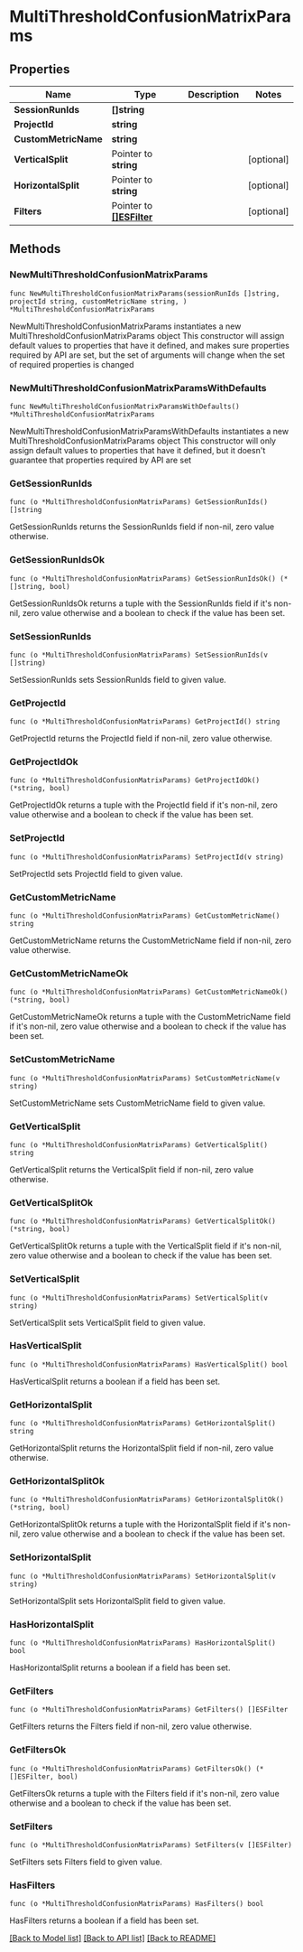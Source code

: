 # MultiThresholdConfusionMatrixParams

## Properties

Name | Type | Description | Notes
------------ | ------------- | ------------- | -------------
**SessionRunIds** | **[]string** |  | 
**ProjectId** | **string** |  | 
**CustomMetricName** | **string** |  | 
**VerticalSplit** | Pointer to **string** |  | [optional] 
**HorizontalSplit** | Pointer to **string** |  | [optional] 
**Filters** | Pointer to [**[]ESFilter**](ESFilter.md) |  | [optional] 

## Methods

### NewMultiThresholdConfusionMatrixParams

`func NewMultiThresholdConfusionMatrixParams(sessionRunIds []string, projectId string, customMetricName string, ) *MultiThresholdConfusionMatrixParams`

NewMultiThresholdConfusionMatrixParams instantiates a new MultiThresholdConfusionMatrixParams object
This constructor will assign default values to properties that have it defined,
and makes sure properties required by API are set, but the set of arguments
will change when the set of required properties is changed

### NewMultiThresholdConfusionMatrixParamsWithDefaults

`func NewMultiThresholdConfusionMatrixParamsWithDefaults() *MultiThresholdConfusionMatrixParams`

NewMultiThresholdConfusionMatrixParamsWithDefaults instantiates a new MultiThresholdConfusionMatrixParams object
This constructor will only assign default values to properties that have it defined,
but it doesn't guarantee that properties required by API are set

### GetSessionRunIds

`func (o *MultiThresholdConfusionMatrixParams) GetSessionRunIds() []string`

GetSessionRunIds returns the SessionRunIds field if non-nil, zero value otherwise.

### GetSessionRunIdsOk

`func (o *MultiThresholdConfusionMatrixParams) GetSessionRunIdsOk() (*[]string, bool)`

GetSessionRunIdsOk returns a tuple with the SessionRunIds field if it's non-nil, zero value otherwise
and a boolean to check if the value has been set.

### SetSessionRunIds

`func (o *MultiThresholdConfusionMatrixParams) SetSessionRunIds(v []string)`

SetSessionRunIds sets SessionRunIds field to given value.


### GetProjectId

`func (o *MultiThresholdConfusionMatrixParams) GetProjectId() string`

GetProjectId returns the ProjectId field if non-nil, zero value otherwise.

### GetProjectIdOk

`func (o *MultiThresholdConfusionMatrixParams) GetProjectIdOk() (*string, bool)`

GetProjectIdOk returns a tuple with the ProjectId field if it's non-nil, zero value otherwise
and a boolean to check if the value has been set.

### SetProjectId

`func (o *MultiThresholdConfusionMatrixParams) SetProjectId(v string)`

SetProjectId sets ProjectId field to given value.


### GetCustomMetricName

`func (o *MultiThresholdConfusionMatrixParams) GetCustomMetricName() string`

GetCustomMetricName returns the CustomMetricName field if non-nil, zero value otherwise.

### GetCustomMetricNameOk

`func (o *MultiThresholdConfusionMatrixParams) GetCustomMetricNameOk() (*string, bool)`

GetCustomMetricNameOk returns a tuple with the CustomMetricName field if it's non-nil, zero value otherwise
and a boolean to check if the value has been set.

### SetCustomMetricName

`func (o *MultiThresholdConfusionMatrixParams) SetCustomMetricName(v string)`

SetCustomMetricName sets CustomMetricName field to given value.


### GetVerticalSplit

`func (o *MultiThresholdConfusionMatrixParams) GetVerticalSplit() string`

GetVerticalSplit returns the VerticalSplit field if non-nil, zero value otherwise.

### GetVerticalSplitOk

`func (o *MultiThresholdConfusionMatrixParams) GetVerticalSplitOk() (*string, bool)`

GetVerticalSplitOk returns a tuple with the VerticalSplit field if it's non-nil, zero value otherwise
and a boolean to check if the value has been set.

### SetVerticalSplit

`func (o *MultiThresholdConfusionMatrixParams) SetVerticalSplit(v string)`

SetVerticalSplit sets VerticalSplit field to given value.

### HasVerticalSplit

`func (o *MultiThresholdConfusionMatrixParams) HasVerticalSplit() bool`

HasVerticalSplit returns a boolean if a field has been set.

### GetHorizontalSplit

`func (o *MultiThresholdConfusionMatrixParams) GetHorizontalSplit() string`

GetHorizontalSplit returns the HorizontalSplit field if non-nil, zero value otherwise.

### GetHorizontalSplitOk

`func (o *MultiThresholdConfusionMatrixParams) GetHorizontalSplitOk() (*string, bool)`

GetHorizontalSplitOk returns a tuple with the HorizontalSplit field if it's non-nil, zero value otherwise
and a boolean to check if the value has been set.

### SetHorizontalSplit

`func (o *MultiThresholdConfusionMatrixParams) SetHorizontalSplit(v string)`

SetHorizontalSplit sets HorizontalSplit field to given value.

### HasHorizontalSplit

`func (o *MultiThresholdConfusionMatrixParams) HasHorizontalSplit() bool`

HasHorizontalSplit returns a boolean if a field has been set.

### GetFilters

`func (o *MultiThresholdConfusionMatrixParams) GetFilters() []ESFilter`

GetFilters returns the Filters field if non-nil, zero value otherwise.

### GetFiltersOk

`func (o *MultiThresholdConfusionMatrixParams) GetFiltersOk() (*[]ESFilter, bool)`

GetFiltersOk returns a tuple with the Filters field if it's non-nil, zero value otherwise
and a boolean to check if the value has been set.

### SetFilters

`func (o *MultiThresholdConfusionMatrixParams) SetFilters(v []ESFilter)`

SetFilters sets Filters field to given value.

### HasFilters

`func (o *MultiThresholdConfusionMatrixParams) HasFilters() bool`

HasFilters returns a boolean if a field has been set.


[[Back to Model list]](../README.md#documentation-for-models) [[Back to API list]](../README.md#documentation-for-api-endpoints) [[Back to README]](../README.md)


